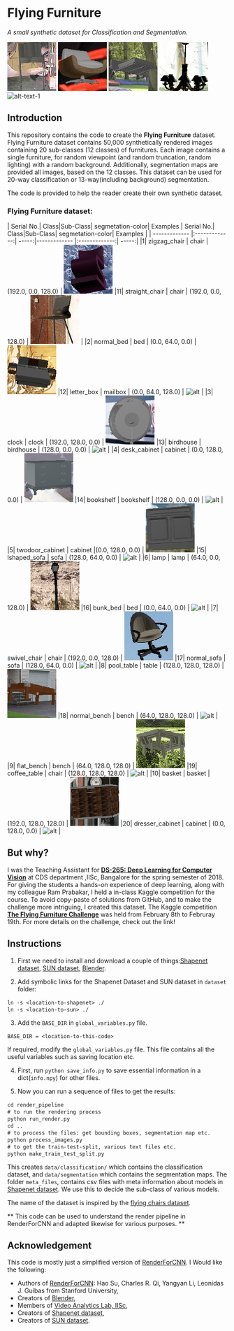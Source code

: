 # Flying Furniture

_A small synthetic dataset for Classification and Segmentation._

![alt-text-1](misc/1.gif "title-1") ![alt-text-2](misc/2.gif "title-2") ![alt-text-1](misc/3.gif "title-3") ![alt-text-4](misc/4.gif "title-4") ![alt-text-1](misc/5.gif "title-5")

## Introduction

This repository contains the code to create the __Flying Furniture__ dataset. Flying Furniture dataset contains 50,000 synthetically rendered images containing 20 sub-classes (12 classes) of furnitures. Each image contains a single furniture, for random viewpoint (and random truncation, random lighting) with a random background. Additionally, segmentation maps are provided all images, based on the 12 classes. This dataset can be used for 20-way classification or 13-way(including background) segmentation.

The code is provided to help the reader create their own synthetic dataset.

### Flying Furniture dataset:

| Serial No.| Class|Sub-Class| segmetation-color| Examples  | Serial No.| Class|Sub-Class| segmetation-color| Examples  |
| ------------- |:-------------:| -----:|------------- |:-------------:| -----:|
|1| zigzag_chair | chair | (192.0, 0.0, 128.0) | ![alt](misc/zigzag_chair.gif) |11| straight_chair | chair | (192.0, 0.0, 128.0) | ![alt](misc/straight_chair.gif) |
|2| normal_bed | bed | (0.0, 64.0, 0.0) | ![alt](misc/normal_bed.gif) |12| letter_box | mailbox | (0.0, 64.0, 128.0) | ![alt](misc/letter_box.gif) |
|3| clock | clock | (192.0, 128.0, 0.0) | ![alt](misc/clock.gif) |13| birdhouse | birdhouse | (128.0, 0.0, 0.0) | ![alt](misc/birdhouse.gif) |
|4| desk_cabinet | cabinet | (0.0, 128.0, 0.0) | ![alt](misc/desk_cabinet.gif) |14| bookshelf | bookshelf |  (128.0, 0.0, 0.0) | ![alt](misc/bookshelf.gif) |
|5| twodoor_cabinet | cabinet |(0.0, 128.0, 0.0) | ![alt](misc/twodoor_cabinet.gif) |15| lshaped_sofa | sofa | (128.0, 64.0, 0.0) | ![alt](misc/lshaped_sofa.gif) |
|6| lamp | lamp | (64.0, 0.0, 128.0) | ![alt](misc/lamp.gif) |16| bunk_bed | bed | (0.0, 64.0, 0.0) | ![alt](misc/bunk_bed.gif) |
|7| swivel_chair | chair | (192.0, 0.0, 128.0) | ![alt](misc/swivel_chair.gif) |17| normal_sofa | sofa | (128.0, 64.0, 0.0) | ![alt](misc/normal_sofa.gif) |
|8| pool_table | table | (128.0, 128.0, 128.0) | ![alt](misc/pool_table.gif) |18| normal_bench | bench | (64.0, 128.0, 128.0) | ![alt](normal_bench.gif) |
|9| flat_bench | bench | (64.0, 128.0, 128.0) | ![alt](misc/flat_bench.gif) |19| coffee_table | chair | (128.0, 128.0, 128.0) | ![alt](misc/coffee_table.gif) |
|10| basket | basket | (192.0, 128.0, 128.0) | ![alt](misc/basket.gif) |20| dresser_cabinet | cabinet | (0.0, 128.0, 0.0) | ![alt](misc/dresser_cabinet.gif) |


## But why?

I was the Teaching Assistant for [**DS-265: Deep Learning for Computer Vision**](https://val-iisc.github.io/DLCV/) at CDS department ,IISc, Bangalore for the spring semester of 2018. For giving the students a hands-on experience of deep learning, along with my colleague Ram Prabakar, I held a in-class Kaggle competition for the course. To avoid copy-paste of solutions from GitHub, and to make the challenge more intriguing, I created this dataset.  The Kaggle competition [**The Flying Furniture Challenge**](https://www.kaggle.com/c/ffc) was held from February 8th to Februray 19th. For more details on the challenge, check out the link!   

## Instructions

1) First we need to install and download a couple of things:[Shapenet dataset](https://www.shapenet.org/), [SUN dataset](https://groups.csail.mit.edu/vision/SUN/), [Blender](https://www.blender.org/).

2) Add symbolic links for the Shapenet Dataset and SUN dataset in `dataset` folder:
```
ln -s <location-to-shapenet> ./
ln -s <location-to-sun> ./
```

3) Add the `BASE_DIR` in `global_variables.py` file.
```
BASE_DIR = <location-to-this-code>
```
If required, modify the `global_variables.py` file.  This file contains all the useful variables such as saving location etc.

4) First, run `python save_info.py` to save essential information in a dict(`info.npy`) for other files.

5) Now you can run a sequence of files to get the results: 
```
cd render_pipeline
# to run the rendering process
python run_render.py
cd ..
# to process the files: get bounding boxes, segmentation map etc.
python process_images.py
# to get the train-test-split, various text files etc.
python make_train_test_split.py
```

This creates `data/classification/` which contains the classification dataset, and `data/segmentation` which contains the segmentation maps. The folder `meta_files`, contains csv files with meta information about models in [Shapenet dataset](https://www.shapenet.org/). We use this to decide the sub-class of various models. 

The name of the dataset is inspired by the [flying chairs dataset](https://lmb.informatik.uni-freiburg.de/resources/datasets/FlyingChairs.en.html).

** This code can be used to understand the render pipeline in RenderForCNN and adapted likewise for various purposes. **

## Acknowledgement

This code is mostly just a simplified version of [RenderForCNN](https://github.com/ShapeNet/RenderForCNN). I Would like the following:

* Authors of [RenderForCNN](https://github.com/ShapeNet/RenderForCNN): Hao Su, Charles R. Qi, Yangyan Li, Leonidas J. Guibas from Stanford University,
* Creators of [Blender](https://www.blender.org/),
* Members of [Video Analytics Lab, IISc](http://val.serc.iisc.ernet.in/valweb/),
* Creators of [Shapenet dataset](https://www.shapenet.org/),
* Creators of [SUN dataset](https://groups.csail.mit.edu/vision/SUN/). 
